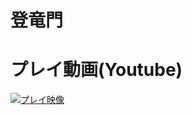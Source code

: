 # 登竜門

# プレイ動画(Youtube)
[![プレイ映像](https://github.com/user-attachments/assets/fc5802e8-a681-442b-a603-cc5651267279)](https://youtu.be/MBalxDOLksc)
